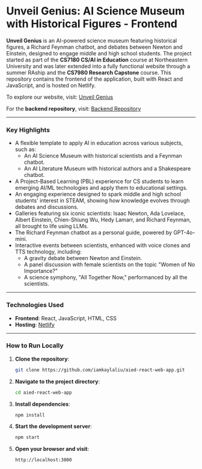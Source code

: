 # **Unveil Genius: AI Science Museum with Historical Figures - Frontend**

**Unveil Genius** is an AI-powered science museum featuring historical figures, a Richard Feynman chatbot, and debates between Newton and Einstein, designed to engage middle and high school students. The project started as part of the **CS7180 CS/AI in Education** course at Northeastern University and was later extended into a fully functional website through a summer RAship and the **CS7980 Research Capstone** course. This repository contains the frontend of the application, built with React and JavaScript, and is hosted on Netlify.

To explore our website, visit: [Unveil Genius](https://unveilgenius.netlify.app)

For the **backend repository**, visit: [Backend Repository](https://github.com/iamkaylaliu/aied-node-server-app)  

---

### **Key Highlights**
- A flexible template to apply AI in education across various subjects, such as:
   - An AI Science Museum with historical scientists and a Feynman chatbot.
   - An AI Literature Museum with historical authors and a Shakespeare chatbot.
- A Project-Based Learning (PBL) experience for CS students to learn emerging AI/ML technologies and apply them to educational settings.
- An engaging experience designed to spark middle and high school students' interest in STEAM, showing how knowledge evolves through debates and discussions.
- Galleries featuring six iconic scientists: Isaac Newton, Ada Lovelace, Albert Einstein, Chien-Shiung Wu, Hedy Lamarr, and Richard Feynman, all brought to life using LLMs.
- The Richard Feynman chatbot as a personal guide, powered by GPT-4o-mini.
- Interactive events between scientists, enhanced with voice clones and TTS technology, including:
   - A gravity debate between Newton and Einstein.
   - A panel discussion with female scientists on the topic "Women of No Importance?"
   - A science symphony, "All Together Now," performanced by all the scientists.

---

### **Technologies Used**
- **Frontend**: React, JavaScript, HTML, CSS
- **Hosting**: [Netlify](https://www.netlify.com/)

---

### **How to Run Locally**
1. **Clone the repository**:
   ```bash
   git clone https://github.com/iamkaylaliu/aied-react-web-app.git
   ```
2. **Navigate to the project directory**:
   ```bash
   cd aied-react-web-app
   ```
3. **Install dependencies**:
   ```bash
   npm install
   ```
4. **Start the development server**:
   ```bash
   npm start
   ```
5. **Open your browser and visit**:
   ```bash
   http://localhost:3000
   ```
   
